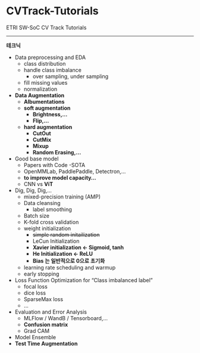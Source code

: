 # CVTrack-Tutorials
ETRI SW-SoC CV Track Tutorials

---
**테크닉**
  - Data preprocessing and EDA
      - class distribution
      - handle class imbalance
          - over sampling, under sampling
      - fill missing values
      - normalization
  - **Data Augmentation**
      - **Albumentations**
      - **soft augmentation**
          - **Brightness,…**
          - **Flip,…**
      - **hard augmentation**
          - **CutOut**
          - **CutMix**
          - **Mixup**
          - **Random Erasing,…**
  - Good base model
      - Papers with Code -SOTA
      - OpenMMLab, PaddlePaddle, Detectron,…
      - **to improve model capacity…**
      - CNN vs **ViT**
  - Dig, Dig, Dig,…
      - mixed-precision training (AMP)
      - Data cleansing
          - label smoothing
      - Batch size
      - K-fold cross validation
      - weight initialization
          - ~~simple random initailization~~
          - LeCun Initialization
          - **Xavier initialization ← Sigmoid, tanh**
          - **He Initialization ← ReLU**
          - **Bias 는 일반적으로 0으로 초기화**
      - learning rate scheduling and warmup
      - early stopping
  - Loss Function Optimization for “Class imbalanced label”
      - focal loss
      - dice loss
      - SparseMax loss
      - …
  - Evaluation and Error Analysis
      - MLFlow / WandB / Tensorboard,…
      - **Confusion matrix**
      - Grad CAM
  - Model Ensemble
  - **Test Time Augmentation**

